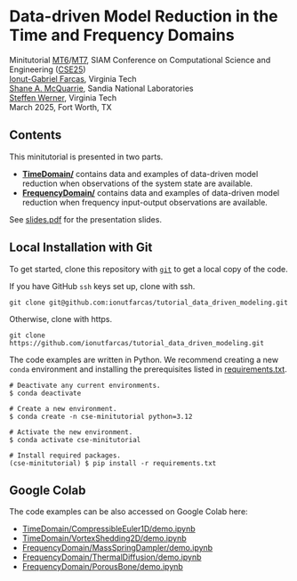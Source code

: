 # Data-driven Model Reduction in the Time and Frequency Domains

Minitutorial [MT6](https://meetings.siam.org/sess/dsp_programsess.cfm?SESSIONCODE=82504)/[MT7](https://meetings.siam.org/sess/dsp_programsess.cfm?SESSIONCODE=83058), SIAM Conference on Computational Science and Engineering ([CSE25](https://www.siam.org/conferences-events/siam-conferences/cse25/))\
[Ionut-Gabriel Farcas](https://scholar.google.com/citations?user=Cts5ePIAAAAJ), Virginia Tech\
[Shane A. McQuarrie](https://scholar.google.com/citations?user=qQ6JDJ4AAAAJ), Sandia National Laboratories\
[Steffen Werner](https://scholar.google.com/citations?user=F2v1uKAAAAAJ), Virginia Tech\
March 2025, Fort Worth, TX

## Contents

This minitutorial is presented in two parts.

- [**TimeDomain/**](/TimeDomain/) contains data and examples of data-driven model reduction when observations of the system state are available.
- [**FrequencyDomain/**](./FrequencyDomain/) contains data and examples of data-driven model reduction when frequency input-output observations are available.

See [slides.pdf](./slides.pdf) for the presentation slides.

## Local Installation with Git

To get started, clone this repository with [`git`](https://git-scm.com/) to get a local copy of the code.

If you have GitHub `ssh` keys set up, clone with ssh.

```shell
git clone git@github.com:ionutfarcas/tutorial_data_driven_modeling.git
```

Otherwise, clone with https.

```shell
git clone https://github.com/ionutfarcas/tutorial_data_driven_modeling.git
```

The code examples are written in Python.
We recommend creating a new `conda` environment and installing the prerequisites listed in [requirements.txt](./requirements.txt).

```shell
# Deactivate any current environments.
$ conda deactivate

# Create a new environment.
$ conda create -n cse-minitutorial python=3.12

# Activate the new environment.
$ conda activate cse-minitutorial

# Install required packages.
(cse-minitutorial) $ pip install -r requirements.txt
```

## Google Colab

The code examples can be also accessed on Google Colab here:

- [TimeDomain/CompressibleEuler1D/demo.ipynb](https://colab.research.google.com/drive/1YtNnn6YFU3EhOdEd1i_Jqdx6bXovDAif?usp=sharing)
- [TimeDomain/VortexShedding2D/demo.ipynb](https://colab.research.google.com/drive/1JF2xXvCf8zJH4VoIAzWNHXS3BbBBdImk?usp=sharing)
- [FrequencyDomain/MassSpringDampler/demo.ipynb](https://colab.research.google.com/drive/1N4gu_tS1WWnzlhZJkrG6Lil4BCpu-siK?usp=sharing)
- [FrequencyDomain/ThermalDiffusion/demo.ipynb](https://colab.research.google.com/drive/14urxp4piIsUyZ4ll0R1wLAtVJ83XzVMR?usp=sharing)
- [FrequencyDomain/PorousBone/demo.ipynb](https://colab.research.google.com/drive/1GiHAR4CY0DRtaUg_u53AeDCERoUiWNxx?usp=sharing)
